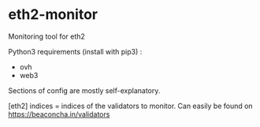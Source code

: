 # eth2-monitor
Monitoring tool for eth2

Python3 requirements (install with pip3) :
- ovh
- web3


Sections of config are mostly self-explanatory.

[eth2]
indices = indices of the validators to monitor. Can easily be found on https://beaconcha.in/validators